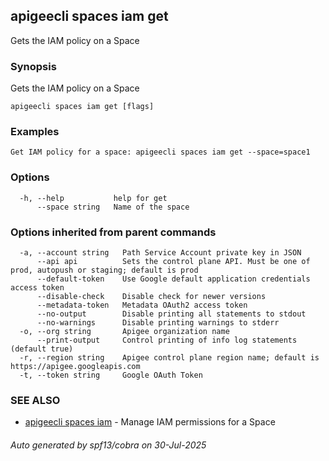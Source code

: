 ## apigeecli spaces iam get

Gets the IAM policy on a Space

### Synopsis

Gets the IAM policy on a Space

```
apigeecli spaces iam get [flags]
```

### Examples

```
Get IAM policy for a space: apigeecli spaces iam get --space=space1
```

### Options

```
  -h, --help           help for get
      --space string   Name of the space
```

### Options inherited from parent commands

```
  -a, --account string   Path Service Account private key in JSON
      --api api          Sets the control plane API. Must be one of prod, autopush or staging; default is prod
      --default-token    Use Google default application credentials access token
      --disable-check    Disable check for newer versions
      --metadata-token   Metadata OAuth2 access token
      --no-output        Disable printing all statements to stdout
      --no-warnings      Disable printing warnings to stderr
  -o, --org string       Apigee organization name
      --print-output     Control printing of info log statements (default true)
  -r, --region string    Apigee control plane region name; default is https://apigee.googleapis.com
  -t, --token string     Google OAuth Token
```

### SEE ALSO

* [apigeecli spaces iam](apigeecli_spaces_iam.md)	 - Manage IAM permissions for a Space

###### Auto generated by spf13/cobra on 30-Jul-2025
